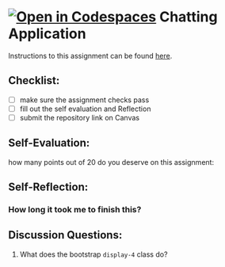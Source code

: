 [![Open in Codespaces](https://classroom.github.com/assets/launch-codespace-7f7980b617ed060a017424585567c406b6ee15c891e84e1186181d67ecf80aa0.svg)](https://classroom.github.com/open-in-codespaces?assignment_repo_id=13623339)
Chatting Application
=====================
Instructions to this assignment can be found [here](https://it3049c.github.io/coursework/labs/chatting-app).

## Checklist:
- [ ] make sure the assignment checks pass
- [ ] fill out the self evaluation and Reflection
- [ ] submit the repository link on Canvas

## Self-Evaluation:

how many points out of 20 do you deserve on this assignment: 

## Self-Reflection:
<!-- Write your self-reflection under this line -->

### How long it took me to finish this?


## Discussion Questions:
1. What does the bootstrap `display-4` class do?